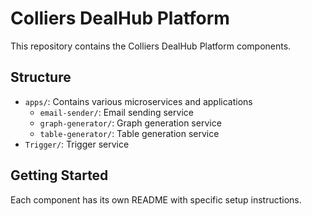 # Colliers DealHub Platform

This repository contains the Colliers DealHub Platform components.

## Structure

- `apps/`: Contains various microservices and applications
  - `email-sender/`: Email sending service
  - `graph-generator/`: Graph generation service
  - `table-generator/`: Table generation service
- `Trigger/`: Trigger service

## Getting Started

Each component has its own README with specific setup instructions.
